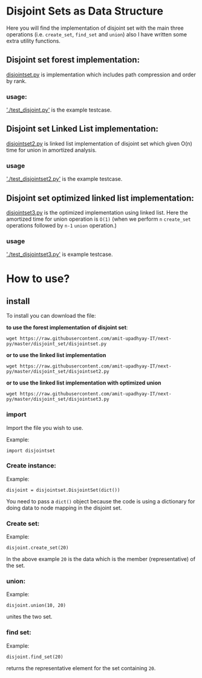 # Disjoint Sets as Data Structure

Here you will find the implementation of disjoint set with the main three operations (i.e. `create_set`, `find_set` and `union`) also I have written some extra utility functions.

## Disjoint set forest implementation:

[disjointset.py](https://github.com/amit-upadhyay-IT/next-py/blob/master/disjoint_set/disjointset.py) is implementation which includes path compression and order by rank.

### usage:
['./test_disjoint.py'](./test_disjointset.py) is the example testcase.

## Disjoint set Linked List implementation:

[disjointset2.py](https://github.com/amit-upadhyay-IT/next-py/blob/master/disjoint_set/disjointset2.py) is linked list implementation of disjoint set which given O(n) time for union in amortized analysis.

### usage
['./test_disjointset2.py'](./test_disjointset2.py) is the example testcase.

## Disjoint set optimized linked list implementation:

[disjointset3.py](https://github.com/amit-upadhyay-IT/next-py/blob/master/disjoint_set/disjointset3.py) is the optimized implementation using linked list. Here the amortized time for union operation is `O(1)` (when we perform `n` `create_set` operations followed by `n-1` `union` operation.)

### usage
['./test_disjointset3.py'](./test_disjointset3.py) is example testcase.


# How to use?

## install

To install you can download the file:

**to use the forest implementation of disjoint set**:

```
wget https://raw.githubusercontent.com/amit-upadhyay-IT/next-py/master/disjoint_set/disjointset.py
```

**or to use the linked list implementation**

```
wget https://raw.githubusercontent.com/amit-upadhyay-IT/next-py/master/disjoint_set/disjointset2.py
```

**or to use the linked list implementation with optimized union**

```
wget https://raw.githubusercontent.com/amit-upadhyay-IT/next-py/master/disjoint_set/disjointset3.py
```

### import

Import the file you wish to use.

Example:

```
import disjointset
```

### Create instance:

Example:

```
disjoint = disjointset.DisjointSet(dict())
```

You need to pass a `dict()` object because the code is using a dictionary for doing data to node mapping in the disjoint set.

### Create set:

Example:

```
disjoint.create_set(20)
```

In the above example `20` is the data which is the member (representative) of the set.


### union:

Example:

```
disjoint.union(10, 20)
```

unites the two set.

### find set:

Example:

```
disjoint.find_set(20)
```

returns the representative element for the set containing `20`.

